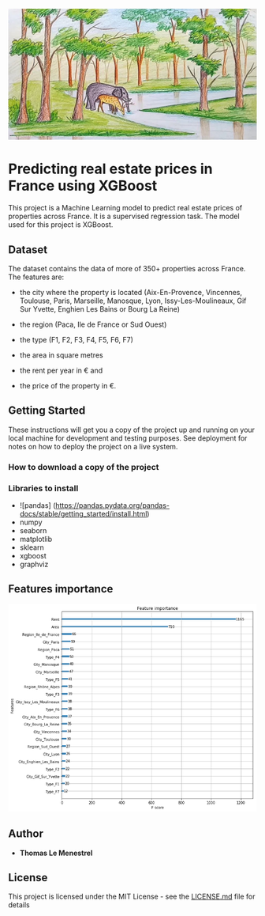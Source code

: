 ![Image of a tree of the XGBoost model](https://github.com/tlemenestrel/France_Real_Estate_Prices_Prediction/blob/master/Images/drawing.jpg)

# Predicting real estate prices in France using XGBoost 

This project is a Machine Learning model to predict real estate prices of properties across France. It is a supervised regression task. The model used for this project is XGBoost.

## Dataset

The dataset contains the data of more of 350+ properties across France. The features are:

* the city where the property is located (Aix-En-Provence, Vincennes, Toulouse, Paris, Marseille, Manosque, Lyon, Issy-Les-Moulineaux, Gif Sur Yvette, Enghien Les Bains or Bourg La Reine)

* the region (Paca, Ile de France or Sud Ouest)

* the type (F1, F2, F3, F4, F5, F6, F7)

* the area in square metres 

* the rent per year in € and 

* the price of the property in €.

## Getting Started

These instructions will get you a copy of the project up and running on your local machine for development and testing purposes. See deployment for notes on how to deploy the project on a live system.

### How to download a copy of the project


### Libraries to install

* ![pandas] (https://pandas.pydata.org/pandas-docs/stable/getting_started/install.html) 
* numpy 
* seaborn 
* matplotlib
* sklearn
* xgboost
* graphviz

## Features importance

![Image of features importance](https://github.com/tlemenestrel/France_Real_Estate_Prices_Prediction/blob/master/Images/xgboost_features_importance.png)

## Author

* **Thomas Le Menestrel** 

## License

This project is licensed under the MIT License - see the [LICENSE.md](LICENSE.md) file for details
